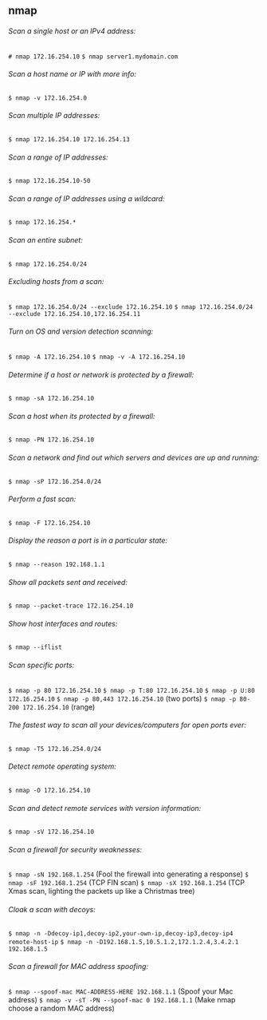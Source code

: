 ## nmap

###### Scan a single host or an IPv4 address:
  `# nmap 172.16.254.10`
  `$ nmap server1.mydomain.com`

###### Scan a host name or IP with more info:
  `$ nmap -v 172.16.254.0`

###### Scan multiple IP addresses:
  `$ nmap 172.16.254.10 172.16.254.13`

###### Scan a range of IP addresses:
  `$ nmap 172.16.254.10-50`

###### Scan a range of IP addresses using a wildcard:
  `$ nmap 172.16.254.*`

###### Scan an entire subnet:
  `$ nmap 172.16.254.0/24`

###### Excluding hosts from a scan:
  `$ nmap 172.16.254.0/24 --exclude 172.16.254.10`
  `$ nmap 172.16.254.0/24 --exclude 172.16.254.10,172.16.254.11`

###### Turn on OS and version detection scanning:
  `$ nmap -A 172.16.254.10`
  `$ nmap -v -A 172.16.254.10`

###### Determine if a host or network is protected by a firewall:
  `$ nmap -sA 172.16.254.10`

###### Scan a host when its protected by a firewall:
  `$ nmap -PN 172.16.254.10`

###### Scan a network and find out which servers and devices are up and running:
  `$ nmap -sP 172.16.254.0/24`

###### Perform a fast scan:
  `$ nmap -F 172.16.254.10`

###### Display the reason a port is in a particular state:
  `$ nmap --reason 192.168.1.1`

###### Show all packets sent and received:
  `$ nmap --packet-trace 172.16.254.10`

###### Show host interfaces and routes:
  `$ nmap --iflist`

###### Scan specific ports:
  `$ nmap -p 80 172.16.254.10`
  `$ nmap -p T:80 172.16.254.10`
  `$ nmap -p U:80 172.16.254.10`
  `$ nmap -p 80,443 172.16.254.10` (two ports)
  `$ nmap -p 80-200 172.16.254.10` (range)

###### The fastest way to scan all your devices/computers for open ports ever:
  `$ nmap -T5 172.16.254.0/24`

###### Detect remote operating system:
  `$ nmap -O 172.16.254.10`

###### Scan and detect remote services with version information:
  `$ nmap -sV 172.16.254.10`

###### Scan a firewall for security weaknesses:
  `$ nmap -sN 192.168.1.254` (Fool the firewall into generating a response)
  `$ nmap -sF 192.168.1.254` (TCP FIN scan)
  `$ nmap -sX 192.168.1.254` (TCP Xmas scan, lighting the packets up like a Christmas tree)

###### Cloak a scan with decoys:
  `$ nmap -n -Ddecoy-ip1,decoy-ip2,your-own-ip,decoy-ip3,decoy-ip4 remote-host-ip`
  `$ nmap -n -D192.168.1.5,10.5.1.2,172.1.2.4,3.4.2.1 192.168.1.5`

###### Scan a firewall for MAC address spoofing:
  `$ nmap --spoof-mac MAC-ADDRESS-HERE 192.168.1.1` (Spoof your Mac address)
  `$ nmap -v -sT -PN --spoof-mac 0 192.168.1.1` (Make nmap choose a random MAC address)